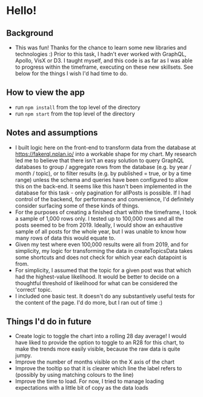 # Hello!

## Background

- This was fun! Thanks for the chance to learn some new libraries and technologies :) Prior to this task, I hadn't ever worked with GraphQL, Apollo, VisX or D3. I taught myself, and this code is as far as I was able to progress within the timeframe, executing on these new skillsets. See below for the things I wish I'd had time to do.

## How to view the app

- run `npm install` from the top level of the directory
- run `npm start` from the top level of the directory

## Notes and assumptions

- I built logic here on the front-end to transform data from the database at https://fakerql.nplan.io/ into a workable shape for my chart. My research led me to believe that there isn't an easy solution to query GraphQL databases to group / aggregate rows from the database (e.g. by year / month / topic), or to filter results (e.g. by published = true, or by a time range) unless the schema and queries have been configured to allow this on the back-end. It seems like this hasn't been implemented in the database for this task - only pagination for allPosts is possible. If I had control of the backend, for performance and convenience, I'd definitely consider surfacing some of these kinds of things.
- For the purposes of creating a finished chart within the timeframe, I took a sample of 1,000 rows only. I tested up to 100,000 rows and all the posts seemed to be from 2019. Ideally, I would show an exhaustive sample of all posts for the whole year, but I was unable to know how many rows of data this would equate to.
- Given my test where even 100,000 results were all from 2019, and for simplicity, my logic for transforming the data in createTopicsData takes some shortcuts and does not check for which year each datapoint is from.
- For simplicity, I assumed that the topic for a given post was that which had the highest-value likelihood. It would be better to decide on a thoughtful threshold of likelihood for what can be considered the 'correct' topic. 
- I included one basic test. It doesn't do any substantively useful tests for the content of the page. I'd do more, but I ran out of time :)

## Things I'd do in future
- Create logic to toggle the chart into a rolling 28 day average! I would have liked to provide the option to toggle to an R28 for this chart, to make the trends more easily visible, because the raw data is quite jumpy.
- Improve the number of months visible on the X axis of the chart
- Improve the tooltip so that it is clearer which line the label refers to (possibly by using matching colours to the line)
- Improve the time to load. For now, I tried to manage loading expectations  with a little bit of copy as the data loads

